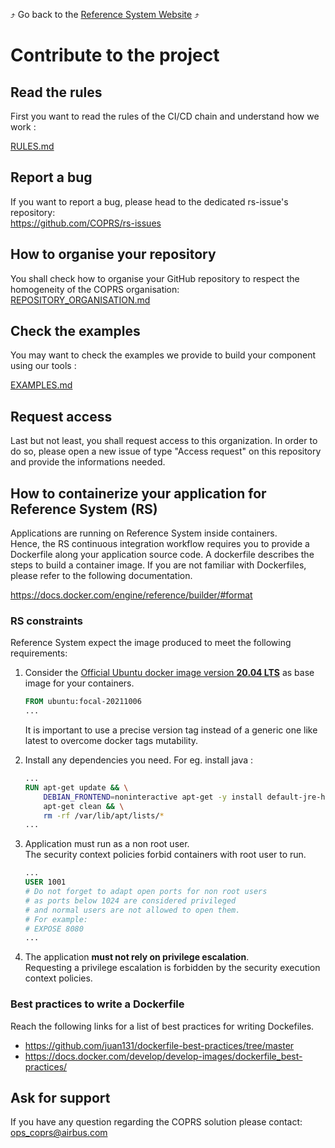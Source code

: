 :arrow_heading_up: Go back to the [Reference System Website](https://referencesystem.copernicus.eu/) :arrow_heading_up:

# Contribute to the project

## Read the rules

First you want to read the rules of the CI/CD chain and understand how we work :  

[RULES.md](RULES.md)

## Report a bug
If you want to report a bug, please head to the dedicated rs-issue's repository:  
https://github.com/COPRS/rs-issues

## How to organise your repository
You shall check how to organise your GitHub repository to respect the homogeneity of the COPRS organisation:  
[REPOSITORY_ORGANISATION.md](REPOSITORY_ORGANISATION.md)

## Check the examples

You may want to check the examples we provide to build your component using our tools :  

[EXAMPLES.md](EXAMPLES.md)

## Request access

Last but not least, you shall request access to this organization.
In order to do so, please open a new issue of type "Access request" on this repository and provide the informations needed.

## How to containerize your application for Reference System (RS)

Applications are running on Reference System inside containers.  
Hence, the RS continuous integration workflow requires you to provide a Dockerfile along your application source code.
A dockerfile describes the steps to build a container image.
If you are not familiar with Dockerfiles, please refer to the following documentation.  

<https://docs.docker.com/engine/reference/builder/#format>

### RS constraints

Reference System expect the image produced to meet the following requirements:

1. Consider the [Official Ubuntu docker image version **20.04 LTS**](https://hub.docker.com/_/ubuntu) as base image for your containers.

    ```Dockerfile
    FROM ubuntu:focal-20211006
    ...
    ```

    It is important to use a precise version tag instead of a generic one like latest to overcome docker tags mutability.
2. Install any dependencies you need.
    For eg. install java :

    ```Dockerfile
    ...
    RUN apt-get update && \
        DEBIAN_FRONTEND=noninteractive apt-get -y install default-jre-headless && \
        apt-get clean && \
        rm -rf /var/lib/apt/lists/*
    ...
    ```

3. Application must run as a non root user.  
    The security context policies forbid containers with root user to run.

    ```Dockerfile
    ...
    USER 1001
    # Do not forget to adapt open ports for non root users
    # as ports below 1024 are considered privileged
    # and normal users are not allowed to open them.
    # For example:
    # EXPOSE 8080
    ...
    ```

4. The application **must not rely on privilege escalation**.  
    Requesting a privilege escalation is forbidden by the security execution context policies.

### Best practices to write a Dockerfile

Reach the following links for a list of best practices for writing Dockefiles.

- <https://github.com/juan131/dockerfile-best-practices/tree/master>
- <https://docs.docker.com/develop/develop-images/dockerfile_best-practices/>

## Ask for support
If you have any question regarding the COPRS solution please contact: ops_coprs@airbus.com
